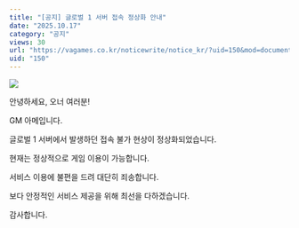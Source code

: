 ```yaml
---
title: "[공지] 글로벌 1 서버 접속 정상화 안내"
date: "2025.10.17"
category: "공지"
views: 30
url: "https://vagames.co.kr/noticewrite/notice_kr/?uid=150&mod=document"
uid: "150"
---
```


![](/images/news/live/kr/150-d73b3da2.png)  

  

안녕하세요, 오너 여러분!  
  

GM 아메입니다.

  

글로벌 1 서버에서 발생하던 접속 불가 현상이 정상화되었습니다.

현재는 정상적으로 게임 이용이 가능합니다.

  

서비스 이용에 불편을 드려 대단히 죄송합니다.

보다 안정적인 서비스 제공을 위해 최선을 다하겠습니다.

  

감사합니다.